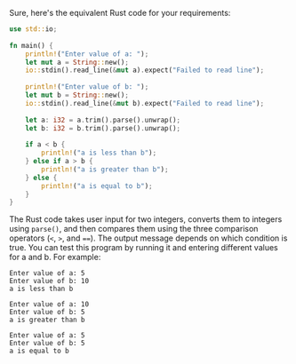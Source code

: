 Sure, here's the equivalent Rust code for your requirements:
```rust
use std::io;
 
fn main() {
    println!("Enter value of a: ");
    let mut a = String::new();
    io::stdin().read_line(&mut a).expect("Failed to read line");
 
    println!("Enter value of b: ");
    let mut b = String::new();
    io::stdin().read_line(&mut b).expect("Failed to read line");
 
    let a: i32 = a.trim().parse().unwrap();
    let b: i32 = b.trim().parse().unwrap();
 
    if a < b {
        println!("a is less than b");
    } else if a > b {
        println!("a is greater than b");
    } else {
        println!("a is equal to b");
    }
}
```
The Rust code takes user input for two integers, converts them to integers using `parse()`, and then compares them using the three comparison operators (`<`, `>`, and `==`). The output message depends on which condition is true. 
You can test this program by running it and entering different values for a and b. For example:
```
Enter value of a: 5
Enter value of b: 10
a is less than b
 
Enter value of a: 10
Enter value of b: 5
a is greater than b
 
Enter value of a: 5
Enter value of b: 5
a is equal to b
```

